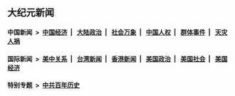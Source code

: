 ## 大纪元新闻

#### 中国新闻 &nbsp;>&nbsp; [中国经济](indexes/ncid283/README.md?09200045) &nbsp;| &nbsp; [大陆政治](indexes/ncid277/README.md?09200045) &nbsp;| &nbsp; [社会万象](indexes/ncid282/README.md?09200045) &nbsp;| &nbsp; [中国人权](indexes/ncid278/README.md?09200045) &nbsp;| &nbsp; [群体事件](indexes/ncid279/README.md?09200045) &nbsp;| &nbsp; [天灾人祸](indexes/ncid280/README.md?09200045)

#### 国际新闻 &nbsp;>&nbsp; [美中关系](indexes/nf1412576/README.md?09200045) &nbsp;| &nbsp; [台湾新闻](indexes/ncid1349361/README.md?09200045) &nbsp;| &nbsp; [香港新闻](indexes/ncid1349362/README.md?09200045) &nbsp;| &nbsp; [美国政治](indexes/ncid1078159/README.md?09200045) &nbsp;| &nbsp; [美国社会](indexes/ncid1078160/README.md?09200045) &nbsp;| &nbsp; [美国经济](indexes/ncid1078158/README.md?09200045)

#### 特别专题 &nbsp;>&nbsp; [中共百年历史](https://github.com/easy2view/epoch-special/blob/master/README.md?09200045)  
